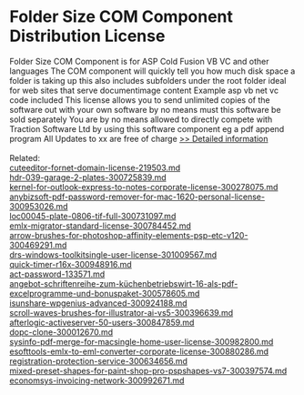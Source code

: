 # Folder Size COM Component Distribution License
Folder Size COM Component is for ASP Cold Fusion VB VC and other languages The COM component will quickly tell you how much disk space a folder is taking up this also includes subfolders under the root folder ideal for web sites that serve documentimage content Example asp vb net vc code included
This license allows you to send unlimited copies of the software out with your own software by no means must this software be sold separately You are by no means allowed to directly compete with Traction Software Ltd by using this software component eg a pdf append program
All Updates to xx are free of charge
[>> Detailed information](https://secure.shareit.com/shareit/product.html?productid=300452793&affiliateid=200057808)<br/><br/>Related:
<br />[cuteeditor-fornet-domain-license-219503.md](https://github.com/downloadplanet/downloadplanet/blob/main/cuteeditor-fornet-domain-license-219503.md)<br />[hdr-039-garage-2-plates-300725839.md](https://github.com/downloadplanet/downloadplanet/blob/main/hdr-039-garage-2-plates-300725839.md)<br />[kernel-for-outlook-express-to-notes-corporate-license-300278075.md](https://github.com/downloadplanet/downloadplanet/blob/main/kernel-for-outlook-express-to-notes-corporate-license-300278075.md)<br />[anybizsoft-pdf-password-remover-for-mac-1620-personal-license-300953026.md](https://github.com/downloadplanet/downloadplanet/blob/main/anybizsoft-pdf-password-remover-for-mac-1620-personal-license-300953026.md)<br />[loc00045-plate-0806-tif-full-300731097.md](https://github.com/downloadplanet/downloadplanet/blob/main/loc00045-plate-0806-tif-full-300731097.md)<br />[emlx-migrator-standard-license-300784452.md](https://github.com/downloadplanet/downloadplanet/blob/main/emlx-migrator-standard-license-300784452.md)<br />[arrow-brushes-for-photoshop-affinity-elements-psp-etc-v120-300469291.md](https://github.com/downloadplanet/downloadplanet/blob/main/arrow-brushes-for-photoshop-affinity-elements-psp-etc-v120-300469291.md)<br />[drs-windows-toolkitsingle-user-license-301009567.md](https://github.com/downloadplanet/downloadplanet/blob/main/drs-windows-toolkitsingle-user-license-301009567.md)<br />[quick-timer-r16x-300948916.md](https://github.com/downloadplanet/downloadplanet/blob/main/quick-timer-r16x-300948916.md)<br />[act-password-133571.md](https://github.com/downloadplanet/downloadplanet/blob/main/act-password-133571.md)<br />[angebot-schriftenreihe-zum-küchenbetriebswirt-16-als-pdf-excelprogramme-und-bonuspaket-300578605.md](https://github.com/downloadplanet/downloadplanet/blob/main/angebot-schriftenreihe-zum-küchenbetriebswirt-16-als-pdf-excelprogramme-und-bonuspaket-300578605.md)<br />[isunshare-wpgenius-advanced-300924188.md](https://github.com/downloadplanet/downloadplanet/blob/main/isunshare-wpgenius-advanced-300924188.md)<br />[scroll-waves-brushes-for-illustrator-ai-vs5-300396639.md](https://github.com/downloadplanet/downloadplanet/blob/main/scroll-waves-brushes-for-illustrator-ai-vs5-300396639.md)<br />[afterlogic-activeserver-50-users-300847859.md](https://github.com/downloadplanet/downloadplanet/blob/main/afterlogic-activeserver-50-users-300847859.md)<br />[dopc-clone-300012670.md](https://github.com/downloadplanet/downloadplanet/blob/main/dopc-clone-300012670.md)<br />[sysinfo-pdf-merge-for-macsingle-home-user-license-300982800.md](https://github.com/downloadplanet/downloadplanet/blob/main/sysinfo-pdf-merge-for-macsingle-home-user-license-300982800.md)<br />[esofttools-emlx-to-eml-converter-corporate-license-300880286.md](https://github.com/downloadplanet/downloadplanet/blob/main/esofttools-emlx-to-eml-converter-corporate-license-300880286.md)<br />[registration-protection-service-300634656.md](https://github.com/downloadplanet/downloadplanet/blob/main/registration-protection-service-300634656.md)<br />[mixed-preset-shapes-for-paint-shop-pro-pspshapes-vs7-300397574.md](https://github.com/downloadplanet/downloadplanet/blob/main/mixed-preset-shapes-for-paint-shop-pro-pspshapes-vs7-300397574.md)<br />[economsys-invoicing-network-300992671.md](https://github.com/downloadplanet/downloadplanet/blob/main/economsys-invoicing-network-300992671.md)